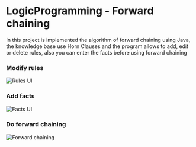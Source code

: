 # LogicProgramming - Forward chaining
In this project is implemented the algorithm of forward chaining using Java, the knowledge base use Horn Clauses and the program allows to add, edit or delete rules, also you can enter the facts before using forward chaining

### Modify rules
![Rules UI](https://i.ibb.co/dcNJtFz/Captura-de-pantalla-de-2020-05-04-01-51-31.png)
### Add facts
![Facts UI](https://i.ibb.co/vxhP57m/Captura-de-pantalla-de-2020-05-04-01-51-44.png)
### Do forward chaining
![Forward chaining](https://i.ibb.co/106vt7D/Captura-de-pantalla-de-2020-05-04-01-52-05.png)
